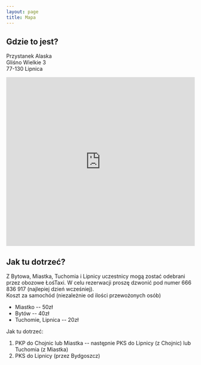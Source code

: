 ```yaml
---
layout: page
title: Mapa
---
```


## Gdzie to jest?

Przystanek Alaska  
Gliśno Wielkie 3  
77-130 Lipnica

<iframe src="https://www.google.com/maps/embed?pb=!1m18!1m12!1m3!1d155184.2293570478!2d17.262679489888434!3d54.10749304699728!2m3!1f0!2f0!3f0!3m2!1i1024!2i768!4f13.1!3m3!1m2!1s0x470204cd93cb0297%3A0xbe68d3ed2dc413b3!2sPrzystanek+Alaska!5e0!3m2!1sen!2sus!4v1466351397921"
    width="100%" height="450" frameborder="0" style="border:0" allowfullscreen></iframe>

## Jak tu dotrzeć?

Z Bytowa, Miastka, Tuchomia i Lipnicy uczestnicy mogą zostać odebrani przez obozowe ŁośTaxi. W celu rezerwacji proszę dzwonić pod numer 666 836 917 (najlepiej dzień wcześniej).  
Koszt za samochód (niezależnie od ilości przewożonych osób)  

- Miastko -- 50zł
- Bytów -- 40zł
- Tuchomie, Lipnica -- 20zł

Jak tu dotrzeć:

1. PKP do Chojnic lub Miastka -- następnie PKS do Lipnicy (z Chojnic) lub Tuchomia (z Miastka)
2. PKS do Lipnicy (przez Bydgoszcz)

